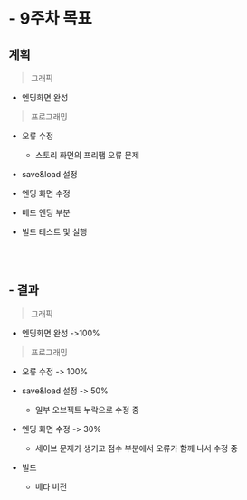 # - 9주차 목표

## 계획


> 그래픽 

- 엔딩화면 완성


> 프로그래밍 

- 오류 수정 

	- 스토리 화면의 프리팹 오류 문제



- save&load 설정 



- 엔딩 화면 수정 

- 베드 엔딩 부분



- 빌드 테스트 및 실행

<br><br>

## - 결과

> 그래픽 

- 엔딩화면 완성 ->100%



> 프로그래밍 

 

- 오류 수정  -> 100%



- save&load 설정 -> 50%

	- 일부 오브젝트 누락으로 수정 중 



- 엔딩 화면 수정 -> 30%

	- 세이브 문제가 생기고 점수 부분에서 오류가 함께 나서 수정 중



- 빌드
	- 베타 버전